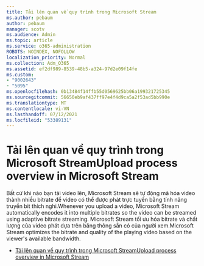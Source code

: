 ```yaml
---
title: Tải lên quan về quy trình trong Microsoft Stream
ms.author: pebaum
author: pebaum
manager: scotv
ms.audience: Admin
ms.topic: article
ms.service: o365-administration
ROBOTS: NOINDEX, NOFOLLOW
localization_priority: Normal
ms.collection: Adm_O365
ms.assetid: ef2df989-8539-48b5-a324-97d2e09f14fe
ms.custom:
- "9002643"
- "5095"
ms.openlocfilehash: 0b13484f14ffb55d0569625bb06a199321725345
ms.sourcegitcommit: 56650eb9af437ff97e4f4d9ca5a2f53ad5bb990e
ms.translationtype: MT
ms.contentlocale: vi-VN
ms.lasthandoff: 07/12/2021
ms.locfileid: "53389131"
---
```

# <a name="upload-process-overview-in-microsoft-stream"></a><span data-ttu-id="7f2d9-102">Tải lên quan về quy trình trong Microsoft Stream</span><span class="sxs-lookup"><span data-stu-id="7f2d9-102">Upload process overview in Microsoft Stream</span></span>

<span data-ttu-id="7f2d9-103">Bất cứ khi nào bạn tải video lên, Microsoft Stream sẽ tự động mã hóa video thành nhiều bitrate để video có thể được phát trực tuyến bằng tính năng truyền bit thích nghi.</span><span class="sxs-lookup"><span data-stu-id="7f2d9-103">Whenever you upload a video, Microsoft Stream automatically encodes it into multiple bitrates so the video can be streamed using adaptive bitrate streaming.</span></span> <span data-ttu-id="7f2d9-104">Microsoft Stream tối ưu hóa bitrate và chất lượng của video phát dựa trên băng thông sẵn có của người xem.</span><span class="sxs-lookup"><span data-stu-id="7f2d9-104">Microsoft Stream optimizes the bitrate and quality of the playing video based on the viewer's available bandwidth.</span></span>

- [<span data-ttu-id="7f2d9-105">Tải lên quan về quy trình trong Microsoft Stream</span><span class="sxs-lookup"><span data-stu-id="7f2d9-105">Upload process overview in Microsoft Stream</span></span>](/stream/upload-process-overview)
